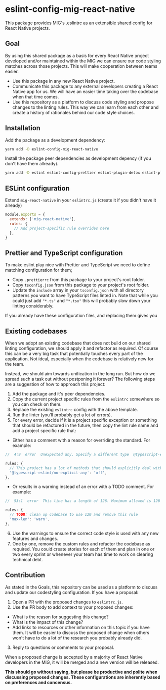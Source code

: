 # eslint-config-mig-react-native

This package provides MIG's .eslintrc as an extensible shared config for React Native projects.

## Goal

By using this shared package as a basis for every React Native project developed and/or maintained within the MIG we can ensure our code styling matches across those projects. This will make cooperation between teams easier.

- Use this package in any new React Native project.
- Communicate this package to any external developers creating a React Native app for us. We will have an easier time taking over the codebase when that time comes.
- Use this repository as a platform to discuss code styling and propose changes to the linting rules. This way we can learn from each other and create a history of rationales behind our code style choices.

## Installation

Add the package as a development dependency:

```bash
yarn add -D eslint-config-mig-react-native
```

Install the package peer dependencies as development depency (if you don't have them allready).

```bash
yarn add -D eslint eslint-config-prettier eslint-plugin-detox eslint-plugin-import eslint-plugin-jsx-a11y eslint-plugin-react eslint-plugin-react-hooks prettier
```

## ESLint configuration

Extend `mig-react-native` in your `eslintrc.js` (create it if you didn't have it already)

```js
module.exports = {
  extends: ['mig-react-native'],
  rules: {
    // Add project-specific rule overrides here
  },
}
```

## Prettier and TypeScript configuration

To make eslint play nice with Prettier and TypeScript we need to define matching configuration for them;

- Copy `.prettierrc` from this package to your project's root folder.
- Copy `tsconfig.json` from this package to your project's root folder.
- Update the `include` array in your `tsconfig.json` with all directory patterns you want to have TypeScript files linted in. Note that while you could just add `"*.ts"` and `"*.tsx"` this will probably slow down your linting considerably.

If you already have these configuration files, and replacing them gives you

## Existing codebases

When we adopt an existing codebase that does not build on our shared linting configuration, we should apply it and refactor as required. Of course this can be a very big task that potentially touches every part of the application. Not ideal, especially when the codebase is relatively new for the team.

Instead, we should aim towards unification in the long run. But how do we spread such a task out without postponing it forever? The following steps are a suggestion of how to approach this project:

1. Add the package and it's peer dependencies.
2. Copy the current project specific rules from the `eslintrc` somewhere so you can check on them.
3. Replace the existing `eslintrc` config with the above template.
4. Run the linter (you'll probably get a lot of errors).
5. For every error, decide if it is a project specific exception or something that should be refactored in the future, then copy the lint rule name and add a project specific rule that:

- Either has a comment with a reason for overriding the standard. For example:

```js
//  4:9  error  Unexpected any. Specify a different type  @typescript-eslint/no-explicit-any

rules: {
  // This project has a lot of methods that should explicitly deal with ANY type of input
  '@typescript-eslint/no-explicit-any': 'off',
},
```

- Or results in a warning instead of an error with a TODO comment. For example:

```js
//  53:1  error  This line has a length of 126. Maximum allowed is 120  max-len

rules: {
  // TODO: clean up codebase to use 120 and remove this rule
  'max-len': 'warn',
},
```

6. Use the warnings to ensure the correct code style is used with any new features and changes.
7. One by one, remove the custom rules and refactor the codebase as required. You could create stories for each of them and plan in one or two every sprint or whenever your team has time to work on clearing technical debt.

## Contribution

As stated in the Goals, this repository can be used as a platform to discuss and update our codestyling configuration. If you have a proposal:

1. Open a PR with the proposed changes to `eslintrc.js`.
2. Use the PR body to add context to your proposed changes:

- What is the reason for suggesting this change?
- What is the impact of this change?
- Add links to resources or other information on this topic if you have them. It will be easier to discuss the proposed change when others won't have to do a lot of the research you probably already did.

3. Reply to questions or comments to your proposal.

When a proposed change is accepted by a majority of React Native developers in the MIG, it will be merged and a new version will be released.

**This should go without saying, but please be productive and polite when discussing proposed changes. These configurations are inherently based on preferences and concensus.**
